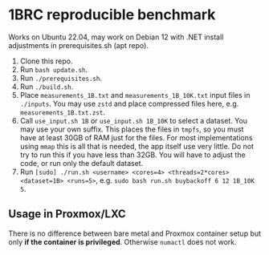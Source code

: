 # 1BRC reproducible benchmark

Works on Ubuntu 22.04, may work on Debian 12 with .NET install adjustments in prerequisites.sh (apt repo). 

1. Clone this repo.
2. Run `bash update.sh`. 
3. Run `./prerequisites.sh`.
4. Run `./build.sh`.
5. Place `measurements_1B.txt` and `measurements_1B_10K.txt` input files in `./inputs`. You may use `zstd` and place compressed files here, e.g. `measurements_1B.txt.zst`. 
6. Call `use_input.sh 1B` or `use_input.sh 1B_10K` to select a dataset. You may use your own suffix. This places the files in `tmpfs`, so you must have at least 30GB of RAM just for the files. For most implementations using `mmap` this is all that is needed, the app itself use very little. Do not try to run this if you have less than 32GB. You will have to adjust the code, or run only the default dataset.
7. Run `[sudo] ./run.sh <username> <cores=4> <threads=2*cores> <dataset=1B> <runs=5>`, e.g. `sudo bash run.sh buybackoff 6 12 1B_10K 5`.


## Usage in Proxmox/LXC

There is no difference between bare metal and Proxmox container setup but only **if the container is privileged**. Otherwise `numactl` does not work.
